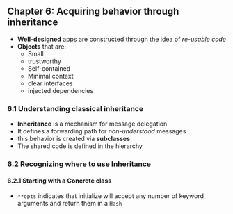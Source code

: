 ## Chapter 6: Acquiring behavior through inheritance
- **Well-designed** apps are constructed through the idea of _re-usable code_
- **Objects** that are:
  - Small 
  - trustworthy
  - Self-contained
  - Minimal context
  - clear interfaces
  - injected dependencies

### 6.1 Understanding classical inheritance
- **Inheritance** is a mechanism for message delegation
- It defines a forwarding path for _non-understood_ messages
- this behavior is created via **subclasses**
- The shared code is defined in the hierarchy

### 6.2 Recognizing where to use Inheritance
#### 6.2.1 Starting with a Concrete class
- `**opts` indicates that initialize will accept any number of keyword arguments and return them in a `Hash`
